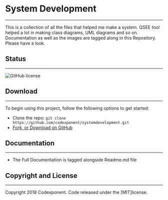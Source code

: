 # System Development
--------

This is a collection of all the files that helped me make a system. QSEE tool helped a lot in making class diagrams, UML diagrams and so on. Documentation as well as the images are tagged along in this Repository. Please have a look.

## Status
--------

![GitHub license](https://img.shields.io/badge/license-MIT-blue.svg)

## Download
-------

To begin using this project, follow the following options to get started:
* Clone the repo: `git clone https://github.com/codexponent/systemdevelopment.git`
* [Fork, or Download on GitHub](https://github.com/codexponent/systemdevelopment)

## Documentation
--------

- The Full Documentation is tagged alongside Readme.md file

## Copyright and License
-------

Copyright 2018 Codexponent. Code released under the [MIT]license.

